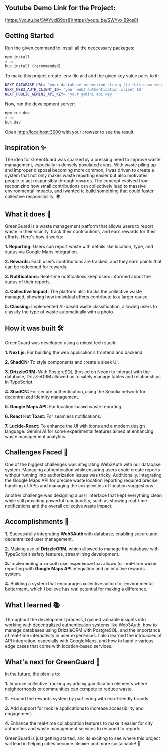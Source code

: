 ## Youtube Demo Link for the Project:

[https://youtu.be/SWYvxlB9os8](https://youtu.be/SWYvxlB9os8)

## Getting Started

Run the given command to install all the neccessary packages:

```bash
npm install
# or
bun install (recommended)
```

To make this project create .env file and add the given key value pairs to it:

```bash
NEXT_DATABASE_URL= 'your dastabase connection string (in this case we are using postgress neonDB)'
NEXT_WEB3_AUTH_CLIENT_ID= 'your web3 authentication client ID'
NEXT_PUBLIC_GEMINI_API_KEY= 'your gemini api key'
```

Now, run the development server:

```bash
npm run dev
# or
bun dev
```

Open [http://localhost:3000](http://localhost:3000) with your browser to see the result.

## Inspiration  ✨
The idea for GreenGuard was sparked by a pressing need to improve waste management, especially in densely populated areas. With waste piling up and improper disposal becoming more common, I was driven to create a system that not only makes waste reporting easier but also motivates people to act responsibly through rewards. The concept evolved from recognizing how small contributions can collectively lead to massive environmental impacts, and Iwanted to build something that could foster collective responsibility. 🌍

## What it does 🚮
GreenGuard is a waste management platform that allows users to report waste in their vicinity, track their contributions, and earn rewards for their efforts. Here's how it works:

**1. Reporting:** Users can report waste with details like location, type, and status via Google Maps integration.

**2. Rewards:** Each user’s contributions are tracked, and they earn points that can be redeemed for rewards.

**3. Notifications:** Real-time notifications keep users informed about the status of their reports.

**4. Collective Impact:** The platform also tracks the collective waste managed, showing how individual efforts contribute to a larger cause.

**5. Classing:** Implemented AI-based waste classification, allowing users to classify the type of waste automatically with a photo.

## How it was built 🛠️
GreenGuard was developed using a robust tech stack:

**1. Next.js:** For building the web application’s frontend and backend.

**2. ShadCN:** To style components and create a sleek UI.

**3. DrizzleORM:** With PostgreSQL (hosted on Neon) to interact with the database, DrizzleORM allowed us to safely manage tables and relationships in TypeScript.

**4. ShadCN:** For secure authentication, using the Sepolia network for decentralized identity management.

**5. Google Maps API:** For location-based waste reporting.

**6. React Hot Toast:**  For seamless notifications.

**7. Lucide-React:** To enhance the UI with icons and a modern design language.
Gemini AI for some experimental features aimed at enhancing waste management analytics.

## Challenges Faced 🤔
One of the biggest challenges was integrating Web3Auth with our database system. Managing authentication while ensuring users could create reports without running into authorization issues was tricky. Additionally, integrating the Google Maps API for precise waste location reporting required precise handling of APIs and managing the complexities of location suggestions.

Another challenge was designing a user interface that kept everything clean while still providing powerful functionality, such as showing real-time notifications and the overall collective waste impact.

## Accomplishments 🎉

**1.** Successfully integrating **Web3Auth** with database, enabling secure and decentralized user management.

**2.** Making use of **DrizzleORM**, which allowed to manage the database with TypeScript’s safety features, streamlining development.

**3.** Implementing a smooth user experience that allows for real-time waste reporting with **Google Maps API** integration and an intuitive rewards system.

**4.** Building a system that encourages collective action for environmental betterment, which I believe has real potential for making a difference.

## What I learned 📚
Throughout the development process, I gained valuable insights into working with decentralized authentication systems like Web3Auth, how to manage databases using DrizzleORM with PostgreSQL, and the importance of real-time interactivity in user experiences. I also learned the intricacies of API integration, especially with Google Maps, and how to handle various edge cases that come with location-based services.

## What's next for GreenGuard 🚀
In the future, the plan is to:

**1.** Improve collective tracking by adding gamification elements where neighborhoods or communities can compete to reduce waste.

**2.** Expand the rewards system by partnering with eco-friendly brands.

**3.** Add support for mobile applications to increase accessibility and engagement.

**4.** Enhance the real-time collaboration features to make it easier for city authorities and waste management services to respond to reports.

GreenGuard is just getting started, and its exciting to see where this project will lead in helping cities become cleaner and more sustainable! 🌱

